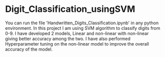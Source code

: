 # Digit_Classification_usingSVM

You can run the file 'Handwritten_Digits_Classification.ipynb' in any python environment. 
In this project I am using SVM algorithm to classify digits from 0-9. I have developed 2 models, Linear and non-linear with non-linear giving better accuracy among the two. I have also performed Hyperparameter tuning on the non-linear model to improve the overall accuracy of the model.
